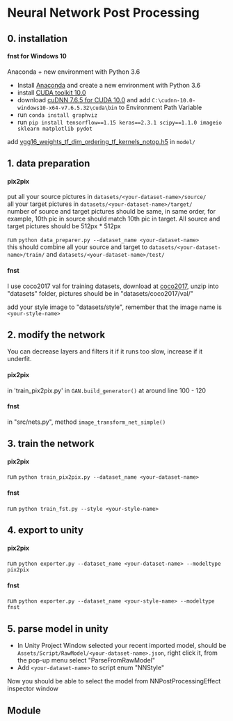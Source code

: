 Neural Network Post Processing
========

## 0. installation

#### fnst for Windows 10

Anaconda + new environment with Python 3.6

- Install [Anaconda](https://www.anaconda.com/products/individual) and create a new environment with Python 3.6
- install [CUDA toolkit 10.0](https://developer.nvidia.com/cuda-downloads)
- download [cuDNN 7.6.5 for CUDA 10.0](https://developer.nvidia.com/rdp/cudnn-archive) and add `C:\cudnn-10.0-windows10-x64-v7.6.5.32\cuda\bin` to Environment Path Variable
- run `conda install graphviz`
- run `pip install tensorflow==1.15 keras==2.3.1 scipy==1.1.0 imageio sklearn matplotlib pydot`

add [vgg16_weights_tf_dim_ordering_tf_kernels_notop.h5](https://github.com/fchollet/deep-learning-models/releases/download/v0.1/vgg16_weights_tf_dim_ordering_tf_kernels_notop.h5) in `model/`

## 1. data preparation

#### pix2pix

put all your source pictures in `datasets/<your-dataset-name>/source/`  
	all your target pictures in `datasets/<your-dataset-name>/target/`  
number of source and target pictures should be same, in same order, for example, 10th pic in source should match 10th pic in target. All source and target pictures should be 512px * 512px

run `python data_preparer.py --dataset_name <your-dataset-name>`  
this should combine all your source and target to `datasets/<your-dataset-name>/train/` and `datasets/<your-dataset-name>/test/`    

#### fnst
I use coco2017 val for training datasets, download at [coco2017](http://images.cocodataset.org/zips/val2017.zip), unzip into "datasets" folder, pictures should be in "datasets/coco2017/val/"

add your style image to "datasets/style", remember that the image name is `<your-style-name>`  

## 2. modify the network

You can decrease layers and filters it if it runs too slow, increase if it underfit.

#### pix2pix
in 'train_pix2pix.py' in `GAN.build_generator()` at around line 100 - 120

#### fnst
in "src/nets.py", method `image_transform_net_simple()`

## 3. train the network

#### pix2pix
run `python train_pix2pix.py --dataset_name <your-dataset-name>`  

#### fnst
run `python train_fst.py --style <your-style-name>`

## 4. export to unity

#### pix2pix
run `python exporter.py --dataset_name <your-dataset-name> --modeltype pix2pix`  

#### fnst
run `python exporter.py --dataset_name <your-style-name> --modeltype fnst`

## 5. parse model in unity

-  In Unity Project Window selected your recent imported model, should be `Assets/Script/RawModel/<your-dataset-name>.json`, right click it, from the pop-up menu select "ParseFromRawModel"  
-  Add `<your-dataset-name>` to script enum "NNStyle"  

Now you should be able to select the model from NNPostProcessingEffect inspector window  

## Module
